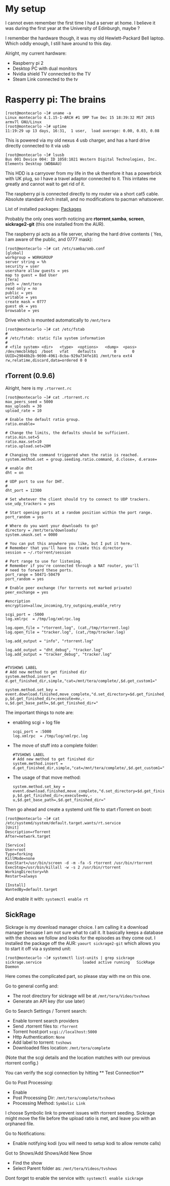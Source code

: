 My setup
========

I cannot even remember the first time I had a server at home. I believe it was during the first year at the University of Edinburgh, maybe ?

I remember the hardware though, it was my old Hewlett-Packard Bell laptop. Which oddly enough, I still have around to this day.

Alright, my current hardware:


- Raspberry pi 2
- Desktop PC with dual monitors
- Nvidia shield TV connected to the TV
- Steam Link connected to the tv

Rasperry pi: The brains
======

```
[root@montecarlo ~]# uname -a
Linux montecarlo 4.1.15-1-ARCH #1 SMP Tue Dec 15 18:39:32 MST 2015 armv7l GNU/Linux
[root@montecarlo ~]# uptime
11:19:29 up 13 days, 16:31,  1 user,  load average: 0.00, 0.03, 0.08
```
This is powered via my old nexus 4 usb charger, and has a hard drive directly connected to it via usb

```
[root@montecarlo ~]# lsusb
Bus 001 Device 004: ID 1058:1021 Western Digital Technologies, Inc. Elements Desktop (WDBAAU)
```
This HDD is a carryover from my life in the uk therefore it has a powerbrick with UK plug, so I have a travel adaptor connected to it. This irritates me greatly and cannot wait to get rid of it.

The raspberry pi is connected directly to my router via a short cat5 cable. Absolute standard Arch install, and no modifications to pacman whatsoever.

List of installed packages: [Packages]( https://gist.githubusercontent.com/markitoxs/a2c6941b3a05eedab22698891df11bd1/raw/83659f6a0dc6dcb9f2df344e77fc09065869ee7/installed_packages )

Probably the only ones worth noticing are **rtorrent**,**samba**, **screen**, **sickrage2-git** (this one installed from the AUR).

The raspberry pi acts as a file server, sharing the hard drive contents ( Yes, I am aware of the public, and 0777 mask):

```
[root@montecarlo ~]# cat /etc/samba/smb.conf
[global]
workgroup = WORKGROUP
server string = %h
security = user
usershare allow guests = yes
map to guest = Bad User
[Tera]
path = /mnt/tera
read only = no
public = yes
writable = yes
create mask = 0777
guest ok = yes
browsable = yes
```

Drive which is mounted automatically to `/mnt/tera`

```
[root@montecarlo ~]# cat /etc/fstab
#
# /etc/fstab: static file system information
#
# <file system>	<dir>	<type>	<options>	<dump>	<pass>
/dev/mmcblk0p1  /boot   vfat    defaults        0       0
UUID=29848b2b-9690-4961-8cba-929a734fe181 /mnt/tera ext4 rw,relatime,discard,data=ordered 0 0
```

rTorrent (0.9.6)
---
Alright, here is my `.rtorrent.rc`

```
[root@montecarlo ~]# cat .rtorrent.rc
max_peers_seed = 5000
max_uploads = 30
upload_rate = 10

# Enable the default ratio group.
ratio.enable=

# Change the limits, the defaults should be sufficient.
ratio.min.set=5
ratio.max.set=10
ratio.upload.set=20M

# Changing the command triggered when the ratio is reached.
system.method.set = group.seeding.ratio.command, d.close=, d.erase=

# enable dht
dht = on

# UDP port to use for DHT.
#
dht_port = 12300

# Set whetever the client should try to connect to UDP trackers.
use_udp_trackers = yes

# Start opening ports at a random position within the port range.
port_random = yes

# Where do you want your downloads to go?
directory = /mnt/tera/downloads/
system.umask.set = 0000

# You can put this anywhere you like, but I put it here.
# Remember that you'll have to create this directory
session = ~/.rtorrent/session

# Port range to use for listening.
# Remember if you're connected through a NAT router, you'll
# need to forward these ports.
port_range = 50471-50479
port_random = yes

# Enable peer exchange (for torrents not marked private)
peer_exchange = yes

#encription
encryption=allow_incoming,try_outgoing,enable_retry

scgi_port = :5000
log.xmlrpc  = /tmp/log/xmlrpc.log

log.open_file = "rtorrent.log", (cat,/tmp/rtorrent.log)  
log.open_file = "tracker.log", (cat,/tmp/tracker.log)  

log.add_output = "info", "rtorrent.log"

log.add_output = "dht_debug", "tracker.log"
log.add_output = "tracker_debug", "tracker.log"


#TVSHOWS LABEL
# Add new method to get finished dir
system.method.insert = d.get_finished_dir,simple,"cat=/mnt/tera/complete/,$d.get_custom1="

system.method.set_key = event.download.finished,move_complete,"d.set_directory=$d.get_finished_dir=;execute=mkdir,-p,$d.get_finished_dir=;execute=mv,-u,$d.get_base_path=,$d.get_finished_dir="
```

The important things to note are:

  * enabling scgi + log file  
    ```
    scgi_port = :5000
    log.xmlrpc  = /tmp/log/xmlrpc.log
    ```
  * The move of stuff into a complete folder:  
    ```
    #TVSHOWS LABEL
    # Add new method to get finished dir
    system.method.insert = d.get_finished_dir,simple,"cat=/mnt/tera/complete/,$d.get_custom1="
    ```
  * The usage of that move method:  
    ```
    system.method.set_key = event.download.finished,move_complete,"d.set_directory=$d.get_finished_dir=;execute=mkdir,-p,$d.get_finished_dir=;execute=mv,-u,$d.get_base_path=,$d.get_finished_dir="
    ```  


Then go ahead and create a systemd unit file to start rTorrent on boot:

```
[root@montecarlo ~]# cat /etc/systemd/system/default.target.wants/rt.service
[Unit]
Description=rTorrent
After=network.target

[Service]
User=root
Type=forking
KillMode=none
ExecStart=/usr/bin/screen -d -m -fa -S rtorrent /usr/bin/rtorrent
ExecStop=/usr/bin/killall -w -s 2 /usr/bin/rtorrent
WorkingDirectory=%h
Restart=always

[Install]
WantedBy=default.target
```

And enable it with: `systemctl enable rt`

SickRage
---

Sickrage is my download manager choice. I am calling it a download manager becuase I am not sure what to call it. It basically keeps a database with the shows we follow and looks for the episodes as they come out. I installed the package off the AUR: `yaourt sickrage2-git` which allows you to start it off via a systemd unit:
```
[root@montecarlo ~]# systemctl list-units | grep sickrage  
sickrage.service                  loaded active running   SickRage Daemon
```

Here comes the complicated part, so please stay with me on this one.

Go to general config and:

  - The root directory for sickrage will be at `/mnt/tera/Video/tvshows`
  - Generate an API key (for use later)

Go to Search Settings / Torrent search:

  - Enable torrent search providers
  - Send .rtorrent files to: `rTorrent`
  - Torrent host:port    `scgi://localhost:5000`
  - Http Authentication:  `None`
  - Add label to torrent: `tvshows`
  - Downloaded files location: `/mnt/tera/complete`

  (Note that the scgi details and the location matches with our previous rtorrent config.)

  You can verify the scgi connection by hitting ** Test Connection**


Go to Post Processing:

  - Enable
  - Post Processing Dir: `/mnt/tera/complete/tvshows`
  - Processing Method: `Symbolic Link`

  I choose Symbolic link to prevent issues with rtorrent seeding. Sickrage might move the file before the upload ratio is met, and leave you with an orphaned file.

Go to Notifications:

  - Enable notifying kodi (you will need to setup kodi to allow remote calls)

Got to Shows/Add Shows/Add New Show

 - Find the show
 - Select Parent folder as: `/mnt/tera/Videos/tvshows`

 Dont forget to enable the service with: `systemctl enable sickrage`
